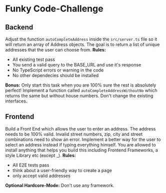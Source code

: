 # Funky Code-Challenge

## Backend
Adjust the function `autoCompleteAddress` inside the `src/server.ts` file so it will return an array of Address objects.
The goal is to return a list of unique addresses that the user can choose from.
**Rules:**
* All existing test pass
* You send a valid query to the BASE_URL and use it's response
* No TypeScript errors or warning in the code
* No other dependecies should be installed

**Bonus:** Only start this task when you are 100% sure the rest is absolutely perfect! Implement a function called `autoCompleteAddressWithoutNo` which returns the same but without house numbers. Don't change the existing interfaces.


## Frontend
Build a Front End which allows the user to enter an address.
The address needs to be 100% valid. Invalid street numbers, zip, city and street combinations need to show an error.
Implement a better way for the user to select an address instead if typing everything himself.
You are allowed to install anything that helps you build this including Frontend Frameworks, a style Library etc (except _).
**Rules:**
* All E2E tests pass
* think about a user-friendly way to create a page
* only accept valid addresses

**Optional Hardcore-Mode:** Don't use any framework.